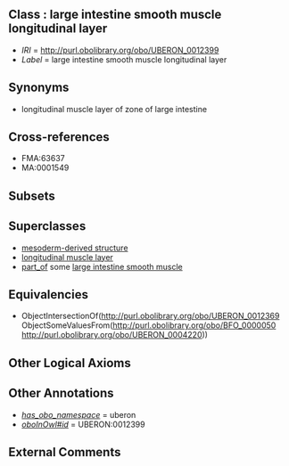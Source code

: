 
## Class : large intestine smooth muscle longitudinal layer

 * *IRI* = http://purl.obolibrary.org/obo/UBERON_0012399
 * *Label* = large intestine smooth muscle longitudinal layer

## Synonyms

 * longitudinal muscle layer of zone of large intestine

## Cross-references

 * FMA:63637
 * MA:0001549

## Subsets


## Superclasses

 * [mesoderm-derived structure](../../UBERON/20/UBERON_0004120.md)
 * [longitudinal muscle layer](../../UBERON/69/UBERON_0012369.md)
 * [part_of](../../BFO/50/BFO_0000050.md) some [large intestine smooth muscle](../../UBERON/20/UBERON_0004220.md)

## Equivalencies

 * ObjectIntersectionOf(<http://purl.obolibrary.org/obo/UBERON_0012369> ObjectSomeValuesFrom(<http://purl.obolibrary.org/obo/BFO_0000050> <http://purl.obolibrary.org/obo/UBERON_0004220>))

## Other Logical Axioms


## Other Annotations

 * *[has_obo_namespace](../../ce/oboInOwl#hasOBONamespace.md)* = uberon
 * *[oboInOwl#id](../../id/oboInOwl#id.md)* = UBERON:0012399

## External Comments

